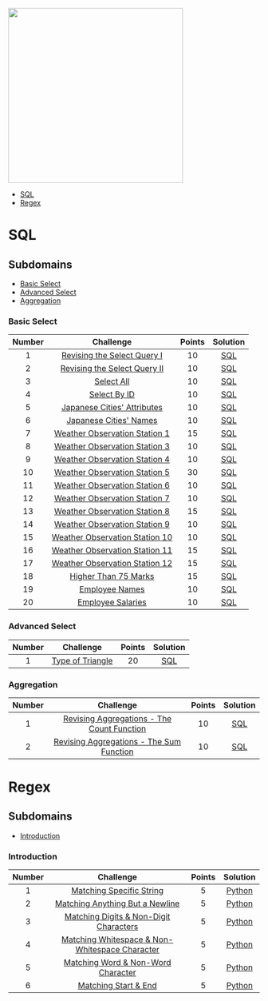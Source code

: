 [<img src="https://user-images.githubusercontent.com/88087972/214304048-f2b0c50f-e299-4c3d-b318-c281879a859d.png" width="350"/>](https://www.hackerrank.com/berkayzaimdev)

- [SQL](#sql)
- [Regex](#regex)



# SQL

## Subdomains
- [Basic Select](#basic-select)
- [Advanced Select](#advanced-select)
- [Aggregation](#aggregation)


### Basic Select
| Number | Challenge | Points | Solution
| :-------: | :-------: | :----: | :------:
| 1 | [Revising the Select Query I](https://www.hackerrank.com/challenges/revising-the-select-query) | 10 | [SQL](https://github.com/berkayzaimdev/HackerRank/blob/main/SQL/Basic%20Select/01_Revising%20the%20Select%20Query%20I.sql)
| 2 | [Revising the Select Query II](https://www.hackerrank.com/challenges/revising-the-select-query-2) | 10 | [SQL](https://github.com/berkayzaimdev/HackerRank/blob/main/SQL/Basic%20Select/02_Revising%20the%20Select%20Query%20II.sql)
| 3 | [Select All](https://www.hackerrank.com/challenges/select-all-sql) | 10 | [SQL](https://github.com/berkayzaimdev/HackerRank/blob/main/SQL/Basic%20Select/03_Select%20All.sql)
| 4 | [Select By ID](https://www.hackerrank.com/challenges/select-by-id) | 10 | [SQL](https://github.com/berkayzaimdev/HackerRank/blob/main/SQL/Basic%20Select/04_Select%20By%20ID.sql)
| 5 | [Japanese Cities' Attributes](https://www.hackerrank.com/challenges/japanese-cities-attributes) | 10 | [SQL](https://github.com/berkayzaimdev/HackerRank/blob/main/SQL/Basic%20Select/05_Japanese%20Cities'%20Attributes.sql)
| 6 | [Japanese Cities' Names](https://www.hackerrank.com/challenges/japanese-cities-name) | 10 | [SQL](https://github.com/berkayzaimdev/HackerRank/blob/main/SQL/Basic%20Select/06_Japanese%20Cities'%20Names.sql)
| 7 | [Weather Observation Station 1](https://www.hackerrank.com/challenges/weather-observation-station-1) | 15 | [SQL](https://github.com/berkayzaimdev/HackerRank/blob/main/SQL/Basic%20Select/07_Weather%20Observation%20Station%201.sql)
| 8 | [Weather Observation Station 3](https://www.hackerrank.com/challenges/weather-observation-station-3) | 10 | [SQL](https://github.com/berkayzaimdev/HackerRank/blob/main/SQL/Basic%20Select/08_Weather%20Observation%20Station%203.sql)
| 9 | [Weather Observation Station 4](https://www.hackerrank.com/challenges/weather-observation-station-4) | 10 | [SQL](https://github.com/berkayzaimdev/HackerRank/blob/main/SQL/Basic%20Select/09_Weather%20Observation%20Station%204.sql)
| 10 | [Weather Observation Station 5](https://www.hackerrank.com/challenges/weather-observation-station-5) | 30 | [SQL](https://github.com/berkayzaimdev/HackerRank/blob/main/SQL/Basic%20Select/10_Weather%20Observation%20Station%205.sql)
| 11 | [Weather Observation Station 6](https://www.hackerrank.com/challenges/weather-observation-station-6) | 10 | [SQL](https://github.com/berkayzaimdev/HackerRank/blob/main/SQL/Basic%20Select/11_Weather%20Observation%20Station%206.sql)
| 12 | [Weather Observation Station 7](https://www.hackerrank.com/challenges/weather-observation-station-7) | 10 | [SQL](https://github.com/berkayzaimdev/HackerRank/blob/main/SQL/Basic%20Select/12_Weather%20Observation%20Station%207.sql)
| 13 | [Weather Observation Station 8](https://www.hackerrank.com/challenges/weather-observation-station-8) | 15 | [SQL](https://github.com/berkayzaimdev/HackerRank/blob/main/SQL/Basic%20Select/13_Weather%20Observation%20Station%208.sql)
| 14 | [Weather Observation Station 9](https://www.hackerrank.com/challenges/weather-observation-station-9) | 10 | [SQL](https://github.com/berkayzaimdev/HackerRank/blob/main/SQL/Basic%20Select/14_Weather%20Observation%20Station%209.sql)
| 15 | [Weather Observation Station 10](https://www.hackerrank.com/challenges/weather-observation-station-10) | 10 | [SQL](https://github.com/berkayzaimdev/HackerRank/blob/main/SQL/Basic%20Select/15_Weather%20Observation%20Station%2010.sql)
| 16 | [Weather Observation Station 11](https://www.hackerrank.com/challenges/weather-observation-station-11) | 15 | [SQL](https://github.com/berkayzaimdev/HackerRank/blob/main/SQL/Basic%20Select/16_Weather%20Observation%20Station%2011.sql)
| 17 | [Weather Observation Station 12](https://www.hackerrank.com/challenges/weather-observation-station-12) | 15 | [SQL](https://github.com/berkayzaimdev/HackerRank/blob/main/SQL/Basic%20Select/17_Weather%20Observation%20Station%2012.sql)
| 18 | [Higher Than 75 Marks](https://www.hackerrank.com/challenges/more-than-75-marks) | 15 | [SQL](https://github.com/berkayzaimdev/HackerRank/blob/main/SQL/Basic%20Select/18_Higher%20Than%2075%20Marks.sql)
| 19 | [Employee Names](https://www.hackerrank.com/challenges/name-of-employees) | 10 | [SQL](https://github.com/berkayzaimdev/HackerRank/blob/main/SQL/Basic%20Select/19_Employee%20Names.sql)
| 20 | [Employee Salaries](https://www.hackerrank.com/challenges/salary-of-employees) | 10 | [SQL](https://github.com/berkayzaimdev/HackerRank/blob/main/SQL/Basic%20Select/20_Employee%20Salaries.sql)


### Advanced Select
| Number | Challenge | Points | Solution
| :-------: | :-------: | :----: | :------:
| 1 | [Type of Triangle](https://www.hackerrank.com/challenges/what-type-of-triangle) | 20 | [SQL](https://github.com/berkayzaimdev/HackerRank/blob/main/SQL/Advanced%20Select/01_Type%20of%20Triangle.sql)


### Aggregation
| Number | Challenge | Points | Solution
| :-------: | :-------: | :----: | :------:
| 1 | [Revising Aggregations - The Count Function](https://www.hackerrank.com/challenges/revising-aggregations-the-count-function) | 10 | [SQL](https://github.com/berkayzaimdev/HackerRank/blob/main/SQL/Aggregation/01_Revising%20Aggregations%20-%20The%20Count%20Function.sql)
| 2 | [Revising Aggregations - The Sum Function](https://www.hackerrank.com/challenges/revising-aggregations-sum) | 10 | [SQL](https://github.com/berkayzaimdev/HackerRank/blob/main/SQL/Aggregation/02_Revising%20Aggregations%20-%20The%20Sum%20Function.sql)


# Regex

## Subdomains
- [Introduction](#introduction)

### Introduction
| Number | Challenge | Points | Solution
| :-------: | :-------: | :----: | :------:
| 1 | [Matching Specific String](https://www.hackerrank.com/challenges/matching-specific-string) | 5 | [Python](https://github.com/berkayzaimdev/HackerRank/blob/main/Regex/01_Matching%20Specific%20String.py)
| 2 | [Matching Anything But a Newline](https://www.hackerrank.com/challenges/matching-anything-but-new-line) | 5 | [Python](https://github.com/berkayzaimdev/HackerRank/blob/main/Regex/02_Matching%20Anything%20But%20a%20Newline.py)
| 3 | [Matching Digits & Non-Digit Characters](https://www.hackerrank.com/challenges/matching-digits-non-digit-character) | 5 | [Python](https://github.com/berkayzaimdev/HackerRank/blob/main/Regex/03_Matching%20Digits%20%26%20Non-Digit%20Characters.py)
| 4 | [Matching Whitespace & Non-Whitespace Character](https://www.hackerrank.com/challenges/matching-whitespace-non-whitespace-character) | 5 | [Python](https://github.com/berkayzaimdev/HackerRank/blob/main/Regex/04_Matching%20Whitespace%20%26%20Non-Whitespace%20Character.py)
| 5 | [Matching Word & Non-Word Character](https://www.hackerrank.com/challenges/matching-word-non-word) | 5 | [Python](https://github.com/berkayzaimdev/HackerRank/blob/main/Regex/05_Matching%20Word%20%26%20Non-Word%20Character.py)
| 6 | [Matching Start & End](https://www.hackerrank.com/challenges/matching-start-end) | 5 | [Python](https://github.com/berkayzaimdev/HackerRank/blob/main/Regex/06_Matching%20Start%20%26%20End.py)
